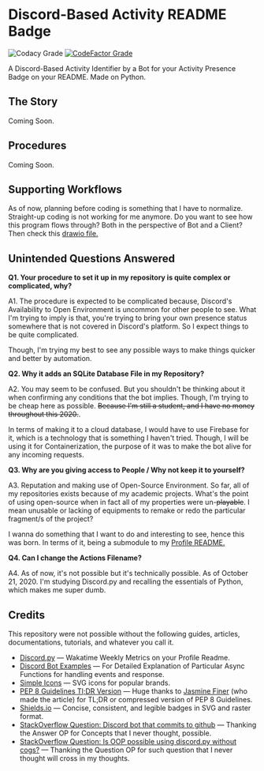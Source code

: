 # Discord-Based Activity README Badge

![Codacy Grade](https://img.shields.io/codacy/grade/d2da8866a48145be8c330a9056b35743?label=Codacy%20Code%20Quality&logo=codacy)
[![CodeFactor Grade](https://img.shields.io/codefactor/grade/github/CodexLink/discord-activity-readme-badge?label=CodeFactor%20Code%20Quality&logo=codefactor)](https://www.codefactor.io/repository/github/codexlink/discord-activity-readme-badge)

A Discord-Based Activity Identifier by a Bot for your Activity Presence Badge on your README. Made on Python.

## The Story

Coming Soon.

## Procedures

Coming Soon.

## Supporting Workflows

As of now, planning before coding is something that I have to normalize. Straight-up coding is not working for me anymore. Do you want to see how this program flows through? Both in the perspective of Bot and a Client? Then check this [drawio file.](https://drive.google.com/file/d/1ll6P6rstc5iTfRrKagBThs9yJgqGc9Wa/view?usp=sharing)

## Unintended Questions Answered

**Q1. Your procedure to set it up in my repository is quite complex or complicated, why?**

A1. The procedure is expected to be complicated because, Discord's Availability to Open Environment is uncommon for other people to see. What I'm trying to imply is that, you're trying to bring your own presence status somewhere that is not covered in Discord's platform. So I expect things to be quite complicated.

Though, I'm trying my best to see any possible ways to make things quicker and better by automation.

**Q2. Why it adds an SQLite Database File in my Repository?**

A2. You may seem to be confused. But you shouldn't be thinking about it when confirming any conditions that the bot implies. Though, I'm trying to be cheap here as possible. ~~Because I'm still a student, and I have no money throughout this 2020.~~.

In terms of making it to a cloud database, I would have to use Firebase for it, which is a technology that is something I haven't tried. Though, I will be using it for Containerization, the purpose of it was to make the bot alive for any incoming requests.

**Q3. Why are you giving access to People / Why not keep it to yourself?**

A3. Reputation and making use of Open-Source Environment. So far, all of my repositories exists because of my academic projects. What's the point of using open-source when in fact all of my properties were un-~~playable~~. I mean unusable or lacking of equipments to remake or redo the particular fragment/s of the project?

I wanna do something that I want to do and interesting to see, hence this was born. In terms of it, being a submodule to my [Profile README.](https://github.com/CodexLink)

**Q4. Can I change the Actions Filename?**

A4. As of now, it's not possible but it's technically possible. As of October 21, 2020. I'm studying Discord.py and recalling the essentials of Python, which makes me super dumb.

## Credits

This repository were not possible without the following guides, articles, documentations, tutorials, and whatever you call it.

* [Discord.py](https://github.com/athul/waka-readme) — Wakatime Weekly Metrics on your Profile Readme.
* [Discord Bot Examples](https://github.com/GreatTaku/Discord-Bot-Examples) — For Detailed Explanation of Particular Async Functions for handling events and response.
* [Simple Icons](https://simpleicons.org/) — SVG icons for popular brands.
* [PEP 8 Guidelines Tl;DR Version](https://realpython.com/python-pep8/#naming-conventions) — Huge thanks to [Jasmine Finer](https://github.com/jasminefiner) (who made the article) for TL;DR or compressed version of PEP 8 Guidelines.
* [Shields.io](https://shields.io/) — Concise, consistent, and legible badges in SVG and raster format.
* [StackOverflow Question: Discord bot that commits to github](https://stackoverflow.com/questions/61025429/discord-bot-that-commits-to-github) — Thanking the Answer OP for Concepts that I never thought, possible.
* [StackOverflow Question: Is OOP possible using discord.py without cogs?](https://stackoverflow.com/questions/63403758/is-oop-possible-using-discord-py-without-cogs) — Thanking the Question OP for such question that I never thought will cross in my thoughts.
